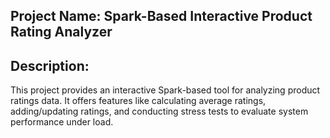 ## Project Name: Spark-Based Interactive Product Rating Analyzer

## Description:

This project provides an interactive Spark-based tool for analyzing product ratings data. It offers features like calculating average ratings, adding/updating ratings, and conducting stress tests to evaluate system performance under load.
